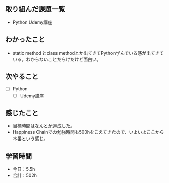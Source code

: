 ## 取り組んだ課題一覧

- Python Udemy講座

## わかったこと
- static method とclass methodとか出てきてPython学んでいる感が出てきている。わからないことだらけだけど面白い。    

## 次やること

- [ ] Python
    - [ ] Udemy講座

## 感じたこと
- 目標時間はなんとか達成した。
- Happiness Chainでの勉強時間も500hをこえてきたので、いよいよここから本番という感じ。

## 学習時間

- 今日：5.5h
- 合計：502h